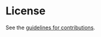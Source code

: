 # License

See the
[guidelines for contributions](https://github.com/ekline/draft-intarea-mpp/blob/master/CONTRIBUTING.md).
